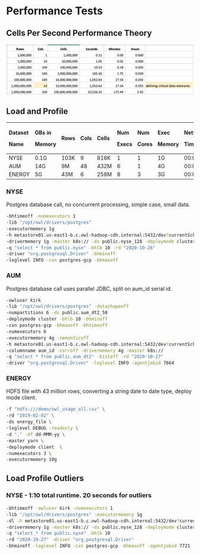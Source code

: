 # Performance Tests

## Cells Per Second Performance Theory

![](../.gitbook/assets/screen-shot-2020-12-01-at-10.31.09-am.png)

## Load and Profile

<table>
  <thead>
    <tr>
      <th style="text-align:left">
        <p>Dataset</p>
        <p>Name</p>
      </th>
      <th style="text-align:left">
        <p>GBs in</p>
        <p>Memory</p>
      </th>
      <th style="text-align:left">
        <p></p>
        <p>Rows</p>
      </th>
      <th style="text-align:left">
        <p></p>
        <p>Cols</p>
      </th>
      <th style="text-align:left">
        <p></p>
        <p>Cells</p>
      </th>
      <th style="text-align:left">
        <p>Num</p>
        <p>Execs</p>
      </th>
      <th style="text-align:left">
        <p>Num</p>
        <p>Cores</p>
      </th>
      <th style="text-align:left">
        <p>Exec</p>
        <p>Memory</p>
      </th>
      <th style="text-align:left">
        <p>Network</p>
        <p>Time</p>
      </th>
      <th style="text-align:left">
        <p>Total</p>
        <p>Time</p>
      </th>
    </tr>
  </thead>
  <tbody>
    <tr>
      <td style="text-align:left">NYSE</td>
      <td style="text-align:left">0.1G</td>
      <td style="text-align:left">103K</td>
      <td style="text-align:left">9</td>
      <td style="text-align:left">816K</td>
      <td style="text-align:left">1</td>
      <td style="text-align:left">1</td>
      <td style="text-align:left">1G</td>
      <td style="text-align:left">00:00:15</td>
      <td style="text-align:left">00:00:48</td>
    </tr>
    <tr>
      <td style="text-align:left">AUM</td>
      <td style="text-align:left">14G</td>
      <td style="text-align:left">9M</td>
      <td style="text-align:left">48</td>
      <td style="text-align:left">432M</td>
      <td style="text-align:left">6</td>
      <td style="text-align:left">1</td>
      <td style="text-align:left">4G</td>
      <td style="text-align:left">00:01:20</td>
      <td style="text-align:left">00:07:13</td>
    </tr>
    <tr>
      <td style="text-align:left">ENERGY</td>
      <td style="text-align:left">5G</td>
      <td style="text-align:left">43M</td>
      <td style="text-align:left">6</td>
      <td style="text-align:left">258M</td>
      <td style="text-align:left">8</td>
      <td style="text-align:left">3</td>
      <td style="text-align:left">3G</td>
      <td style="text-align:left">00:00:00</td>
      <td style="text-align:left">00:04:35</td>
    </tr>
  </tbody>
</table>

### NYSE

Postgres database call, no concurrent processing, simple case, small data.

```bash
-bhtimeoff -numexecutors 1 
-lib "/opt/owl/drivers/postgres" 
-executormemory 1g 
-h metastore01.us-east1-b.c.owl-hadoop-cdh.internal:5432/dev?currentSchema=public 
-drivermemory 1g -master k8s:// -ds public.nyse_128 -deploymode cluster 
-q "select * from public.nyse" -bhlb 10 -rd "2020-10-26" 
-driver "org.postgresql.Driver" -bhminoff 
-loglevel INFO -cxn postgres-gcp -bhmaxoff
```

### AUM

Postgres database call uses parallel JDBC, split on aum\_id serial id.  

```bash
-owluser kirk 
-lib "/opt/owl/drivers/postgres" -datashapeoff 
-numpartitions 6 -ds public.aum_dt2_50 
-deploymode cluster -bhlb 10 -bhminoff 
-cxn postgres-gcp -bhmaxoff -bhtimeoff 
-numexecutors 6 
-executormemory 4g -semanticoff 
-h metastore01.us-east1-b.c.owl-hadoop-cdh.internal:5432/dev?currentSchema=public 
-columnname aum_id -corroff -drivermemory 4g -master k8s:// 
-q "select * from public.aum_dt2" -histoff -rd "2020-10-27" 
-driver "org.postgresql.Driver" -loglevel INFO -agentjobid 7664
```

### ENERGY

HDFS file with 43 million rows, converting a string date to date type, deploy mode client.

```bash
-f "hdfs:///demo/owl_usage_all.csv" \
-rd "2019-02-02" \
-ds energy_file \
-loglevel DEBUG -readonly \
-d "," -df dd-MMM-yy \
-master yarn \
-deploymode client  \
-numexecutors 3 \
-executormemory 10g
```

## Load Profile Outliers

### NYSE - 1:10 total runtime.  20 seconds for outliers

```bash
-bhtimeoff -owluser kirk -numexecutors 1 
-lib "/opt/owl/drivers/postgres" -executormemory 1g 
-dl -h metastore01.us-east1-b.c.owl-hadoop-cdh.internal:5432/dev?currentSchema=public 
-drivermemory 1g -master k8s:// -ds public.nyse_128 -deploymode cluster 
-q "select * from public.nyse" -bhlb 10 
-rd "2020-10-27" -driver "org.postgresql.Driver" 
-bhminoff -loglevel INFO -cxn postgres-gcp -bhmaxoff -agentjobid 7721 
```


